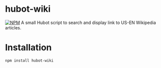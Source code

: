 hubot-wiki
==========
[![NPM](https://nodei.co/npm/hubot-wiki.png)](https://nodei.co/npm/hubot-wiki/)
A small Hubot script to search and display link to US-EN Wikipedia articles.

Installation
===========
`npm install hubot-wiki`
